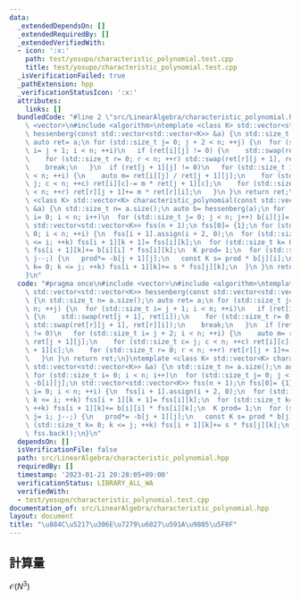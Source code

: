 ```yaml
---
data:
  _extendedDependsOn: []
  _extendedRequiredBy: []
  _extendedVerifiedWith:
  - icon: ':x:'
    path: test/yosupo/characteristic_polynomial.test.cpp
    title: test/yosupo/characteristic_polynomial.test.cpp
  _isVerificationFailed: true
  _pathExtension: hpp
  _verificationStatusIcon: ':x:'
  attributes:
    links: []
  bundledCode: "#line 2 \"src/LinearAlgebra/characteristic_polynomial.hpp\"\n#include\
    \ <vector>\n#include <algorithm>\ntemplate <class K> std::vector<std::vector<K>>\
    \ hessenberg(const std::vector<std::vector<K>> &a) {\n std::size_t n= a.size();\n\
    \ auto ret= a;\n for (std::size_t j= 0; j + 2 < n; ++j) {\n  for (std::size_t\
    \ i= j + 1; i < n; ++i)\n   if (ret[i][j] != 0) {\n    std::swap(ret[j + 1], ret[i]);\n\
    \    for (std::size_t r= 0; r < n; ++r) std::swap(ret[r][j + 1], ret[r][i]);\n\
    \    break;\n   }\n  if (ret[j + 1][j] != 0)\n   for (std::size_t i= j + 2; i\
    \ < n; ++i) {\n    auto m= ret[i][j] / ret[j + 1][j];\n    for (std::size_t c=\
    \ j; c < n; ++c) ret[i][c]-= m * ret[j + 1][c];\n    for (std::size_t r= 0; r\
    \ < n; ++r) ret[r][j + 1]+= m * ret[r][i];\n   }\n }\n return ret;\n}\ntemplate\
    \ <class K> std::vector<K> characteristic_polynomial(const std::vector<std::vector<K>>\
    \ &a) {\n std::size_t n= a.size();\n auto b= hessenberg(a);\n for (std::size_t\
    \ i= 0; i < n; i++)\n  for (std::size_t j= 0; j < n; j++) b[i][j]= -b[i][j];\n\
    \ std::vector<std::vector<K>> fss(n + 1);\n fss[0]= {1};\n for (std::size_t i=\
    \ 0; i < n; ++i) {\n  fss[i + 1].assign(i + 2, 0);\n  for (std::size_t k= 0; k\
    \ <= i; ++k) fss[i + 1][k + 1]= fss[i][k];\n  for (std::size_t k= 0; k <= i; ++k)\
    \ fss[i + 1][k]+= b[i][i] * fss[i][k];\n  K prod= 1;\n  for (std::size_t j= i;\
    \ j--;) {\n   prod*= -b[j + 1][j];\n   const K s= prod * b[j][i];\n   for (std::size_t\
    \ k= 0; k <= j; ++k) fss[i + 1][k]+= s * fss[j][k];\n  }\n }\n return fss.back();\n\
    }\n"
  code: "#pragma once\n#include <vector>\n#include <algorithm>\ntemplate <class K>\
    \ std::vector<std::vector<K>> hessenberg(const std::vector<std::vector<K>> &a)\
    \ {\n std::size_t n= a.size();\n auto ret= a;\n for (std::size_t j= 0; j + 2 <\
    \ n; ++j) {\n  for (std::size_t i= j + 1; i < n; ++i)\n   if (ret[i][j] != 0)\
    \ {\n    std::swap(ret[j + 1], ret[i]);\n    for (std::size_t r= 0; r < n; ++r)\
    \ std::swap(ret[r][j + 1], ret[r][i]);\n    break;\n   }\n  if (ret[j + 1][j]\
    \ != 0)\n   for (std::size_t i= j + 2; i < n; ++i) {\n    auto m= ret[i][j] /\
    \ ret[j + 1][j];\n    for (std::size_t c= j; c < n; ++c) ret[i][c]-= m * ret[j\
    \ + 1][c];\n    for (std::size_t r= 0; r < n; ++r) ret[r][j + 1]+= m * ret[r][i];\n\
    \   }\n }\n return ret;\n}\ntemplate <class K> std::vector<K> characteristic_polynomial(const\
    \ std::vector<std::vector<K>> &a) {\n std::size_t n= a.size();\n auto b= hessenberg(a);\n\
    \ for (std::size_t i= 0; i < n; i++)\n  for (std::size_t j= 0; j < n; j++) b[i][j]=\
    \ -b[i][j];\n std::vector<std::vector<K>> fss(n + 1);\n fss[0]= {1};\n for (std::size_t\
    \ i= 0; i < n; ++i) {\n  fss[i + 1].assign(i + 2, 0);\n  for (std::size_t k= 0;\
    \ k <= i; ++k) fss[i + 1][k + 1]= fss[i][k];\n  for (std::size_t k= 0; k <= i;\
    \ ++k) fss[i + 1][k]+= b[i][i] * fss[i][k];\n  K prod= 1;\n  for (std::size_t\
    \ j= i; j--;) {\n   prod*= -b[j + 1][j];\n   const K s= prod * b[j][i];\n   for\
    \ (std::size_t k= 0; k <= j; ++k) fss[i + 1][k]+= s * fss[j][k];\n  }\n }\n return\
    \ fss.back();\n}\n"
  dependsOn: []
  isVerificationFile: false
  path: src/LinearAlgebra/characteristic_polynomial.hpp
  requiredBy: []
  timestamp: '2023-01-21 20:28:05+09:00'
  verificationStatus: LIBRARY_ALL_WA
  verifiedWith:
  - test/yosupo/characteristic_polynomial.test.cpp
documentation_of: src/LinearAlgebra/characteristic_polynomial.hpp
layout: document
title: "\u884C\u5217\u306E\u7279\u6027\u591A\u9805\u5F0F"
---
```

## 計算量
$\mathcal{O} (N^3)$